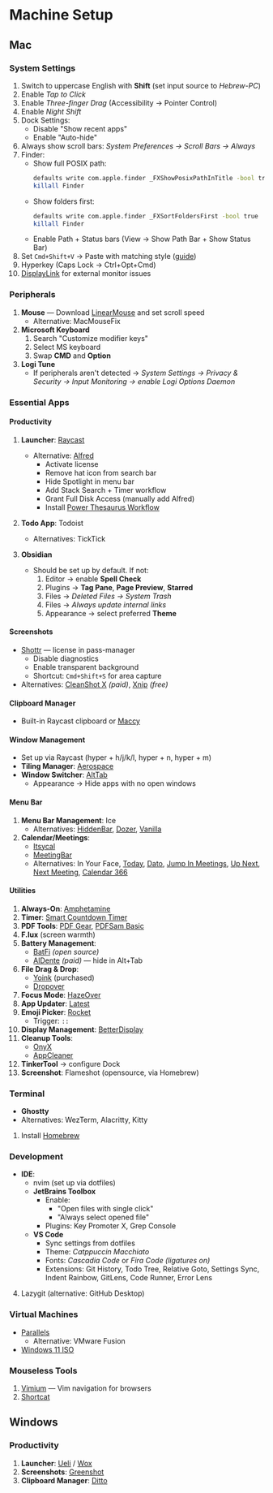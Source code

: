 # Machine Setup

## Mac

### System Settings

1. Switch to uppercase English with **Shift** (set input source to *Hebrew-PC*)
2. Enable *Tap to Click*
3. Enable *Three-finger Drag* (Accessibility → Pointer Control)
4. Enable *Night Shift*
5. Dock Settings:
   - Disable "Show recent apps"
   - Enable "Auto-hide"
6. Always show scroll bars: *System Preferences → Scroll Bars → Always*
7. Finder:
   - Show full POSIX path:
     ```bash
     defaults write com.apple.finder _FXShowPosixPathInTitle -bool true
     killall Finder
     ```
   - Show folders first:
     ```bash
     defaults write com.apple.finder _FXSortFoldersFirst -bool true
     killall Finder
     ```
   - Enable Path + Status bars (View → Show Path Bar + Show Status Bar)
8. Set `Cmd+Shift+V` → Paste with matching style ([guide](https://superuser.com/a/725127))
9. Hyperkey (Caps Lock → Ctrl+Opt+Cmd)
10. [DisplayLink](https://www.displaylink.com/downloads/macos) for external monitor issues

### Peripherals

1. **Mouse** — Download [LinearMouse](https://linearmouse.org) and set scroll speed
   - Alternative: MacMouseFix
2. **Microsoft Keyboard**
   1. Search "Customize modifier keys"
   2. Select MS keyboard
   3. Swap **CMD** and **Option**
3. **Logi Tune**
   - If peripherals aren't detected → *System Settings → Privacy & Security → Input Monitoring → enable Logi Options Daemon*

### Essential Apps

#### Productivity

1. **Launcher**: [Raycast](https://raycast.com)
   - Alternative: [Alfred](https://www.alfredapp.com/)
     - Activate license
     - Remove hat icon from search bar
     - Hide Spotlight in menu bar
     - Add Stack Search + Timer workflow
     - Grant Full Disk Access (manually add Alfred)
     - Install [Power Thesaurus Workflow](https://github.com/giovannicoppola/alfred-powerthesaurus/releases)

2. **Todo App**: Todoist 
    - Alternatives: TickTick

3. **Obsidian**
   - Should be set up by default. If not:
     1. Editor → enable **Spell Check**
     2. Plugins → **Tag Pane**, **Page Preview**, **Starred**
     3. Files → *Deleted Files → System Trash*
     4. Files → *Always update internal links*
     5. Appearance → select preferred **Theme**

#### Screenshots

- [Shottr](https://shottr.cc) — license in pass-manager
  - Disable diagnostics
  - Enable transparent background
  - Shortcut: `Cmd+Shift+S` for area capture
- Alternatives: [CleanShot X](https://cleanshot.com) *(paid)*, [Xnip](https://xnipapp.com) *(free)*

#### Clipboard Manager

- Built-in Raycast clipboard or [Maccy](https://github.com/p0deje/Maccy)

#### Window Management

- Set up via Raycast (hyper + h/j/k/l, hyper + n, hyper + m)
- **Tiling Manager**: [Aerospace](https://github.com/nikitabobko/AeroSpace)
- **Window Switcher**: [AltTab](https://alt-tab-macos.netlify.app)
   - Appearance → Hide apps with no open windows

#### Menu Bar

1. **Menu Bar Management**: Ice
   - Alternatives: [HiddenBar](https://github.com/dwarvesf/hidden), [Dozer](https://github.com/Mortennn/Dozer), [Vanilla](https://matthewpalmer.net/vanilla/)
2. **Calendar/Meetings**:
   - [Itsycal](https://www.mowglii.com/itsycal/)
   - [MeetingBar](https://meetingbar.app/)
   - Alternatives: In Your Face, [Today](https://sindresorhus.com/today), [Dato](https://sindresorhus.com/dato), [Jump In Meetings](https://apps.apple.com/app/id1506451016), [Up Next](https://upnextapp.com), [Next Meeting](https://apps.apple.com/app/id1017470484), [Calendar 366](https://nspektor.com/en/calendar366/mac)

#### Utilities

1. **Always-On**: [Amphetamine](https://apps.apple.com/app/id937984704)
2. **Timer**: [Smart Countdown Timer](https://apps.apple.com/app/id1492910143)
3. **PDF Tools**: [PDF Gear](https://www.pdfgear.com), [PDFSam Basic](https://pdfsam.org)
4. **F.lux** (screen warmth)
5. **Battery Management**:
   - [BatFi](https://files.micropixels.software/batfi/BatFi-latest.zip) *(open source)*
   - [AlDente](https://apphousekitchen.com) *(paid)* — hide in Alt+Tab
6. **File Drag & Drop**:
   - [Yoink](https://eternalstorms.at/yoink/) (purchased)
   - [Dropover](https://dropoverapp.com)
7. **Focus Mode**: [HazeOver](https://hazeover.com)
8. **App Updater**: [Latest](https://max.codes/latest)
9. **Emoji Picker**: [Rocket](https://matthewpalmer.net/rocket/)
   - Trigger: `::`
10. **Display Management**: [BetterDisplay](https://betterdisplay.pro)
12. **Cleanup Tools**:
    - [OnyX](https://www.titanium-software.fr/en/onyx.html)
    - [AppCleaner](https://freemacsoft.net/appcleaner/)
13. **TinkerTool** → configure Dock
14. **Screenshot**: Flameshot (opensource, via Homebrew)

### Terminal

- **Ghostty**
- Alternatives: WezTerm, Alacritty, Kitty

1. Install [Homebrew](https://brew.sh)
### Development

- **IDE**:
    - nvim (set up via dotfiles)
   - **JetBrains Toolbox**
     - Enable:
       - "Open files with single click"
       - "Always select opened file"
     - Plugins: Key Promoter X, Grep Console
   - **VS Code**
     - Sync settings from dotfiles
     - Theme: *Catppuccin Macchiato*
     - Fonts: *Cascadia Code* or *Fira Code (ligatures on)*
     - Extensions: Git History, Todo Tree, Relative Goto, Settings Sync, Indent Rainbow, GitLens, Code Runner, Error Lens
4. Lazygit (alternative: GitHub Desktop)

### Virtual Machines

- [Parallels](https://www.parallels.com)
  - Alternative: VMware Fusion
- [Windows 11 ISO](https://www.microsoft.com/software-download/windows11)

### Mouseless Tools

1. [Vimium](https://vimium.github.io/) — Vim navigation for browsers
2. [Shortcat](https://shortcat.app)

## Windows

### Productivity

1. **Launcher**: [Ueli](https://ueli.app) / [Wox](https://github.com/Wox-launcher/Wox)
2. **Screenshots**: [Greenshot](https://getgreenshot.org)
3. **Clipboard Manager**: [Ditto](https://ditto-cp.sourceforge.io/)

